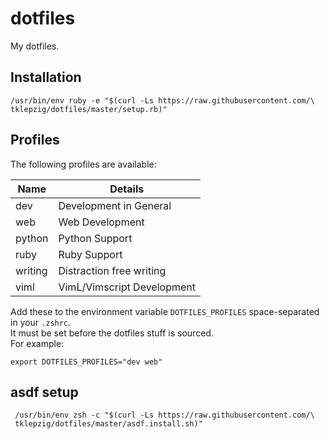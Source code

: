 # dotfiles

My dotfiles.

## Installation

    /usr/bin/env ruby -e "$(curl -Ls https://raw.githubusercontent.com/\
    tklepzig/dotfiles/master/setup.rb)"

## Profiles

The following profiles are available:

| Name    | Details                    |
| ------- | -------------------------- |
| dev     | Development in General     |
| web     | Web Development            |
| python  | Python Support             |
| ruby    | Ruby Support               |
| writing | Distraction free writing   |
| viml    | VimL/Vimscript Development |

Add these to the environment variable `DOTFILES_PROFILES` space-separated in your `.zshrc`.  
It must be set before the dotfiles stuff is sourced.  
For example:

    export DOTFILES_PROFILES="dev web"

## asdf setup

     /usr/bin/env zsh -c "$(curl -Ls https://raw.githubusercontent.com/\
     tklepzig/dotfiles/master/asdf.install.sh)"
